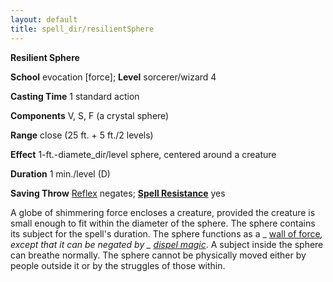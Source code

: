 ```yaml
---
layout: default
title: spell_dir/resilientSphere
---
```

 **Resilient Sphere**

**School** evocation [force]; **Level** sorcerer/wizard 4

**Casting Time** 1 standard action

**Components** V, S, F (a crystal sphere)

**Range** close (25 ft. + 5 ft./2 levels)

**Effect** 1-ft.-diamete_dir/level sphere, centered around a creature

**Duration** 1 min./level (D)

**Saving Throw** [Reflex](../combat#_reflex) negates; **[Spell Resistance](../glossary#_spell-resistance)** yes

A globe of shimmering force encloses a creature, provided the creature is small enough to fit within the diameter of the sphere. The sphere contains its subject for the spell's duration. The sphere functions as a _ [wall of force](wallOfForce#_wall-of-force)_, except that it can be negated by _ [dispel magic](dispelMagic#_dispel-magic)_. A subject inside the sphere can breathe normally. The sphere cannot be physically moved either by people outside it or by the struggles of those within.

